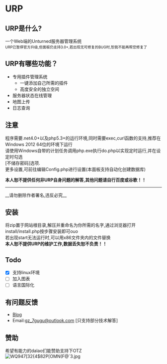 # URP
## URP是什么?
一个Web端的Unturned服务器管理系统
<br>
<small>URP已暂停官方升级,但面板仍支持3.0+,若出现无可修复的BUG时,恕我不能再帮您修复了</small>

## URP有哪些功能？
-  专用插件管理系统
   - 一键添加自己所需的插件
   - 高度安全的独立空间
- 服务器状态在线管理
- 地图上传
- 日志查询

## 注意
程序需要.net4.0+以及php5.3+的运行环境,同时需要exec,curl函数的支持,推荐在Windows 2012 64位的环境下运行<br>
请使用Windows自带的计划任务调用php.exe执行do.php以实现定时运行,并在设定时勾选<br>
[不储存密码]选项.<br>
更多设置,可前往编辑Config.php进行设置(本面板支持自动化创建数据库)

__本人恕不提供任何非URP自身问题的解答,其他问题请自行百度或谷歌！！__
<hr>
__请勿删除作者署名,违反必究__

## 安装
将zip置于网站根目录,解压并重命名为你所需的名字,通过浏览器打开install/install.php按步骤安装即可ouo
<br>
若出现start无法运行时,可以用x86文件夹内的文件替换<br>
__本人恕不提供URP的维护工作,数据丢失恕不负责！！__
## Todo
- [x] 支持linux环境
- [ ] 加入图表
- [ ] 语言国际化
## 有问题反馈
 *   [Blog](http://www.7gugu.com)
 *   Email:gz_7gugu@outlook.com [只支持部分技术解答]

## 赞助
希望有能力的dalao们能赞助支持下OTZ<br>
<img src="http://7u2sc0.com1.z0.glb.clouddn.com/WQ947[32{4$82P[OMN(F@`3.jpg" alt="WQ947[32{4$82P[OMN(F@`3.jpg" > 

 
  